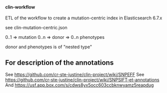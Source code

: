 #### clin-workflow

ETL of the workflow to create a mutation-centric index in Elasticsearch 6.7.x

see clin-mutation-centric.json


0..1 => mutation 0..n => donor => 0..n phenotypes

donor and phenotypes is of "nested type"

## For description of the annotations
See https://github.com/cr-ste-justine/clin-project/wiki/SNPEFF
See https://github.com/cr-ste-justine/clin-project/wiki/SNPSIFT-et-annotations
And
https://usf.app.box.com/s/cdws8yx5occ603ccbknwyamz5reapdug
